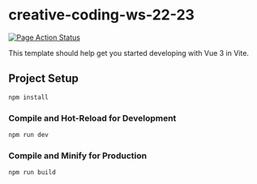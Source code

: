 # creative-coding-ws-22-23

[![Page Action Status](https://github.com/Ostabo/creative-coding-ws-22-23/actions/workflows/publish_page.yml/badge.svg)](https://ostabo.software/creative-coding-ws-22-23)

This template should help get you started developing with Vue 3 in Vite.

## Project Setup

```sh
npm install
```

### Compile and Hot-Reload for Development

```sh
npm run dev
```

### Compile and Minify for Production

```sh
npm run build
```
